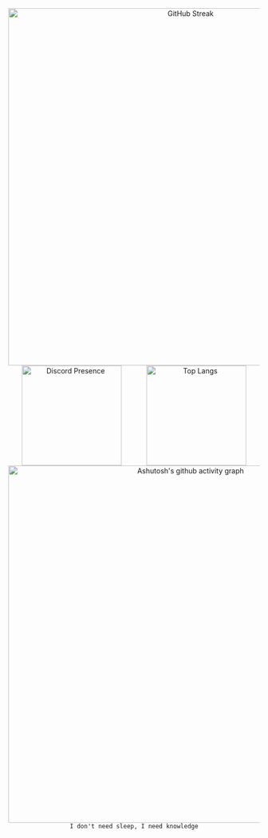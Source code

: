 <div align="center">
    <a href="https://git.io/streak-stats">
      <img src="https://streak-stats.demolab.com?user=EntchenEric&theme=highcontrast&hide_border=true" alt="GitHub Streak" width="715">
    </a>
  <div style="display: flex; justify-content: center; gap: 50px;">
    <a href="https://discord.com/users/471036610561966111">
      <img src="https://lanyard.cnrad.dev/api/471036610561966111" alt="Discord Presence"  height="200">
    </a>
    <a href="https://github.com/anuraghazra/github-readme-stats">
      <img src="https://github-readme-stats.vercel.app/api/top-langs/?username=EntchenEric&layout=compact&langs_count=8&size_weight=0.5&count_weight=0.5" alt="Top Langs" height="200">
    </a>
  </div>

  <div>
    <a href="https://github.com/ashutosh00710/github-readme-activity-graph">
      <img src="https://github-readme-activity-graph.vercel.app/graph?username=entcheneric&theme=react-dark" alt="Ashutosh's github activity graph" width="715">
    </a>
  </div>
  <div>
      <code>I don't need sleep, I need knowledge</code>
  </div>
</div>
